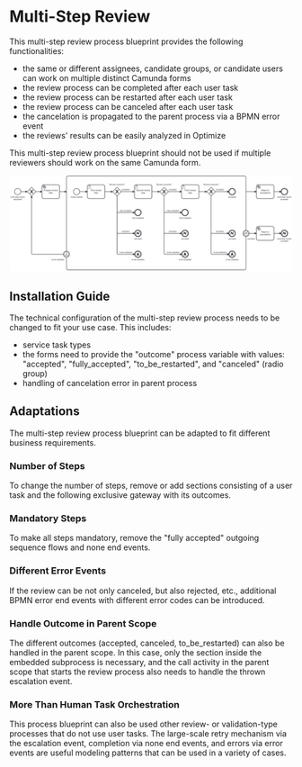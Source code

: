 # Multi-Step Review

This multi-step review process blueprint provides the following functionalities:

- the same or different assignees, candidate groups, or candidate users can work on multiple distinct Camunda forms
- the review process can be completed after each user task
- the review process can be restarted after each user task
- the review process can be canceled after each user task
- the cancelation is propagated to the parent process via a BPMN error event
- the reviews' results can be easily analyzed in Optimize

This multi-step review process blueprint should not be used if multiple reviewers should work on the same Camunda form.

![mutli-step-review](./multi-step-review.png)

## Installation Guide

The technical configuration of the multi-step review process needs to be changed to fit your use case. This includes:

- service task types
- the forms need to provide the "outcome" process variable with values: "accepted", "fully_accepted", "to_be_restarted", and "canceled" (radio group)
- handling of cancelation error in parent process

## Adaptations

The multi-step review process blueprint can be adapted to fit different business requirements.

### Number of Steps

To change the number of steps, remove or add sections consisting of a user task and the following exclusive gateway with its outcomes.

### Mandatory Steps

To make all steps mandatory, remove the "fully accepted" outgoing sequence flows and none end events.

### Different Error Events

If the review can be not only canceled, but also rejected, etc., additional BPMN error end events with different error codes can be introduced.

### Handle Outcome in Parent Scope

The different outcomes (accepted, canceled, to_be_restarted) can also be handled in the parent scope. In this case, only the section inside the embedded subprocess is necessary, and the call activity in the parent scope that starts the review process also needs to handle the thrown escalation event.

### More Than Human Task Orchestration

This process blueprint can also be used other review- or validation-type processes that do not use user tasks. The large-scale retry mechanism via the escalation event, completion via none end events, and errors via error events are useful modeling patterns that can be used in a variety of cases.
